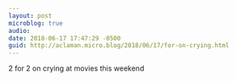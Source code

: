 ```yaml
---
layout: post
microblog: true
audio: 
date: 2018-06-17 17:47:29 -0500
guid: http://aclaman.micro.blog/2018/06/17/for-on-crying.html
---
```

2 for 2 on crying at movies this weekend 

